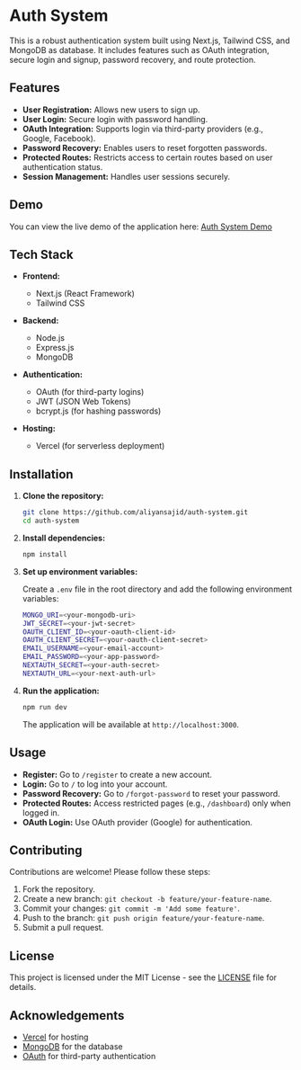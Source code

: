 

# Auth System

This is a robust authentication system built using Next.js, Tailwind CSS, and MongoDB as database. It includes features such as OAuth integration, secure login and signup, password recovery, and route protection.

## Features

- **User Registration:** Allows new users to sign up.
- **User Login:** Secure login with password handling.
- **OAuth Integration:** Supports login via third-party providers (e.g., Google, Facebook).
- **Password Recovery:** Enables users to reset forgotten passwords.
- **Protected Routes:** Restricts access to certain routes based on user authentication status.
- **Session Management:** Handles user sessions securely.

## Demo

You can view the live demo of the application here: [Auth System Demo](https://auth-system-sage.vercel.app/)

## Tech Stack

- **Frontend:**
  - Next.js (React Framework)
  - Tailwind CSS

- **Backend:**
  - Node.js
  - Express.js
  - MongoDB

- **Authentication:**
  - OAuth (for third-party logins)
  - JWT (JSON Web Tokens)
  - bcrypt.js (for hashing passwords)

- **Hosting:**
  - Vercel (for serverless deployment)

## Installation

1. **Clone the repository:**

   ```bash
   git clone https://github.com/aliyansajid/auth-system.git
   cd auth-system
   ```

2. **Install dependencies:**

   ```bash
   npm install
   ```

3. **Set up environment variables:**

   Create a `.env` file in the root directory and add the following environment variables:

   ```bash
   MONGO_URI=<your-mongodb-uri>
   JWT_SECRET=<your-jwt-secret>
   OAUTH_CLIENT_ID=<your-oauth-client-id>
   OAUTH_CLIENT_SECRET=<your-oauth-client-secret>
   EMAIL_USERNAME=<your-email-account>
   EMAIL_PASSWORD=<your-app-password>
   NEXTAUTH_SECRET=<your-auth-secret>
   NEXTAUTH_URL=<your-next-auth-url>
   ```

4. **Run the application:**

   ```bash
   npm run dev
   ```

   The application will be available at `http://localhost:3000`.

## Usage

- **Register:** Go to `/register` to create a new account.
- **Login:** Go to `/` to log into your account.
- **Password Recovery:** Go to `/forgot-password` to reset your password.
- **Protected Routes:** Access restricted pages (e.g., `/dashboard`) only when logged in.
- **OAuth Login:** Use OAuth provider (Google) for authentication.

## Contributing

Contributions are welcome! Please follow these steps:

1. Fork the repository.
2. Create a new branch: `git checkout -b feature/your-feature-name`.
3. Commit your changes: `git commit -m 'Add some feature'`.
4. Push to the branch: `git push origin feature/your-feature-name`.
5. Submit a pull request.

## License

This project is licensed under the MIT License - see the [LICENSE](LICENSE) file for details.

## Acknowledgements

- [Vercel](https://vercel.com/) for hosting
- [MongoDB](https://www.mongodb.com/) for the database
- [OAuth](https://oauth.net/) for third-party authentication

